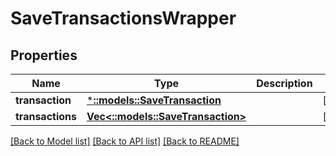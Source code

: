 # SaveTransactionsWrapper

## Properties

Name | Type | Description | Notes
------------ | ------------- | ------------- | -------------
**transaction** | [***::models::SaveTransaction**](SaveTransaction.md) |  | [optional] 
**transactions** | [**Vec<::models::SaveTransaction>**](SaveTransaction.md) |  | [optional] 

[[Back to Model list]](../README.md#documentation-for-models) [[Back to API list]](../README.md#documentation-for-api-endpoints) [[Back to README]](../README.md)


